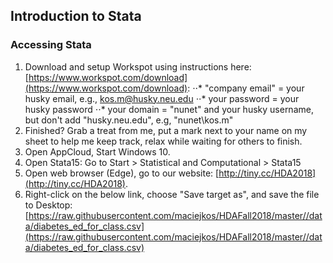 ## Introduction to Stata


### Accessing Stata

1. Download and setup Workspot using instructions here: 
[https://www.workspot.com/download](https://www.workspot.com/download):
⋅⋅* "company email" = your husky email, e.g., kos.m@husky.neu.edu 
⋅⋅* your password = your husky password
⋅⋅* your domain = "nunet\" and your husky username, but don't add "husky.neu.edu", e.g, "nunet\kos.m"
2. Finished? Grab a treat from me, put a mark next to your name on my sheet to help me keep track, relax while waiting for others to finish.
3. Open AppCloud, Start Windows 10.
4. Open Stata15: Go to Start > Statistical and Computational > Stata15
5. Open web browser (Edge), go to our website: 
[http://tiny.cc/HDA2018](http://tiny.cc/HDA2018).
6. Right-click on the below link, choose "Save target as", and save the file to Desktop:
[https://raw.githubusercontent.com/maciejkos/HDAFall2018/master//data/diabetes_ed_for_class.csv](https://raw.githubusercontent.com/maciejkos/HDAFall2018/master//data/diabetes_ed_for_class.csv)  


<!---
	Download dataset from here: XXXXX
**Bold** and _Italic_ and `Code` text

[Link](url) and ![Image](src)

--->
